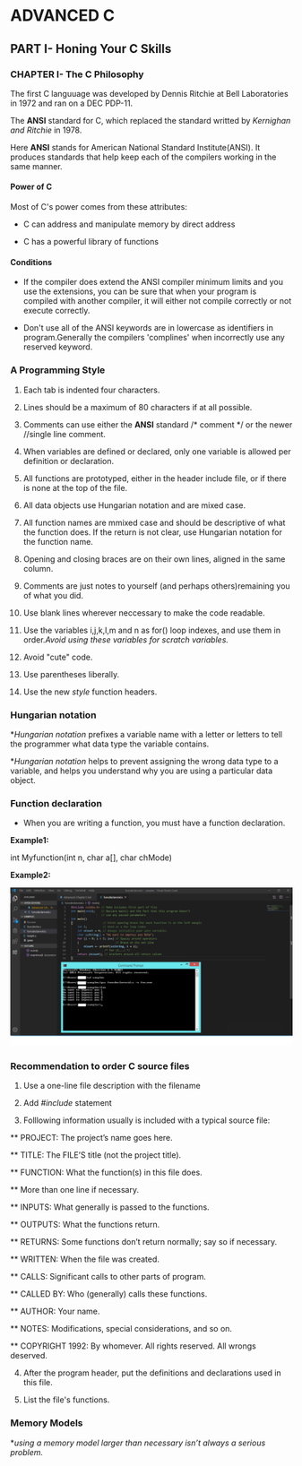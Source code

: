 # ADVANCED C

## PART I- Honing Your C Skills

### CHAPTER I- The C Philosophy

The first C languuage was developed by Dennis Ritchie at Bell Laboratories in 1972 and ran on a DEC PDP-11.

The __ANSI__ standard for C, which replaced the standard writted by _Kernighan and Ritchie_ in 1978.

Here __ANSI__ stands for American National Standard Institute(ANSI). It produces standards that help keep each of the compilers working in the same manner.

#### Power of C

Most of C's power comes from these attributes:

* C can address and manipulate memory by direct address

* C has a powerful library of functions
  
#### Conditions

* If the compiler does extend the ANSI compiler minimum limits and you use the extensions, you can be sure that when your program is compiled with another compiler, it will either not compile correctly or not execute correctly.
  
* Don't use all of the ANSI keywords are in lowercase as identifiers in program.Generally the compilers 'complines' when incorrectly use any reserved keyword.
  
### A Programming Style

1. Each tab is indented four characters.

2. Lines should be a maximum of 80 characters if at all possible.
   
3. Comments can use either the __ANSI__ standard /* comment */ or the newer //single line comment.

4. When variables are defined or declared, only one variable is allowed per definition or declaration.
   
5. All functions are prototyped, either in the header include file, or if there is none at the top of the file.
   
6. All data objects use Hungarian notation and are mixed case.
   
7.  All function names are mmixed case and should be descriptive of what the function does. If the return is not clear, use Hungarian notation for the function name.
   
8.  Opening and closing braces are on their own lines, aligned in the same column.
   
9.  Comments are just notes to yourself (and perhaps others)remaining you of what you did. 

10. Use blank lines wherever neccessary to make the code readable.
    
11. Use the variables i,j,k,l,m and n as for() loop indexes, and use them in order._Avoid using these variables for scratch variables._
    
12. Avoid "cute" code.
    
13. Use parentheses liberally.
    
14. Use the new _style_ function headers.
    
### Hungarian notation

*_Hungarian notation_ prefixes a variable name with a letter or letters to tell the programmer what data type the variable contains.

*_Hungarian notation_ helps to prevent assigning the wrong data type to a variable, and helps you understand why you are using a particular data object.

### Function declaration

* When you are writing a function, you must have a function declaration.

__Example1:__

int Myfunction(int n, char a[], char chMode)

__Example2:__

![Function Declaration Example Program](images/Ex1-Fundeclaration-chapter1.png)

### Recommendation to order C source files

1. Use a one-line file description with the filename
   
2. Add _#include_ statement
   
3. Folllowing information usually is included with a typical source file:

** PROJECT: The project’s name goes here.

** TITLE: The FILE’S title (not the project title).

** FUNCTION: What the function(s) in this file does.

** More than one line if necessary.

** INPUTS: What generally is passed to the functions.

** OUTPUTS: What the functions return.

** RETURNS: Some functions don’t return normally; say so if necessary.

** WRITTEN: When the file was created.

** CALLS: Significant calls to other parts of program.

** CALLED BY: Who (generally) calls these functions.

** AUTHOR: Your name.

** NOTES: Modifications, special considerations, and so on.

** COPYRIGHT 1992: By whomever. All rights reserved. All wrongs deserved.

4. After the program header, put the definitions and declarations used in this file.

5. List the file's functions.

### Memory Models

*_using a memory model larger than necessary isn’t always a serious problem._